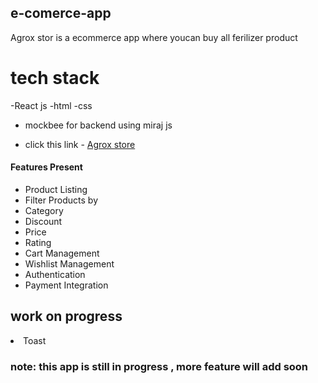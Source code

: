 ## e-comerce-app


Agrox stor  is  a  ecommerce app  where youcan buy all ferilizer product 

# tech stack

-React js
-html
-css
- mockbee for backend using miraj js



- click this link - [Agrox store ](https://agrox-store.vercel.app/)

#### Features Present
<ul>
<li> Product Listing</li>
 <li>Filter Products by</li>
  <li> Category</li>
  <li>Discount</li>
  <li> Price</li>
  <li>Rating</li>
<li>Cart Management</li>
<li>Wishlist Management</li>
<li> Authentication</li>
<li> Payment Integration</li>

  </ul>

## work on progress 
<li>Toast </li>










### note: this app is still in progress , more feature will add soon 
